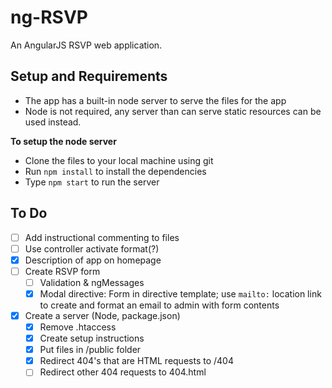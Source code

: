 # ng-RSVP

An AngularJS RSVP web application.

## Setup and Requirements

* The app has a built-in node server to serve the files for the app
 * Node is not required, any server than can serve static resources can be used instead.

**To setup the node server**
* Clone the files to your local machine using git
* Run `npm install` to install the dependencies
* Type `npm start` to run the server

## To Do

- [ ] Add instructional commenting to files
- [ ] Use controller activate format(?)
- [x] Description of app on homepage
- [ ] Create RSVP form
  - [ ] Validation & ngMessages
  - [x] Modal directive: Form in directive template; use `mailto:` location link to create and format an email to admin 
  with form contents
- [x] Create a server (Node, package.json)
  - [x] Remove .htaccess
  - [x] Create setup instructions
  - [x] Put files in /public folder
  - [x] Redirect 404's that are HTML requests to /404
  - [ ] Redirect other 404 requests to 404.html